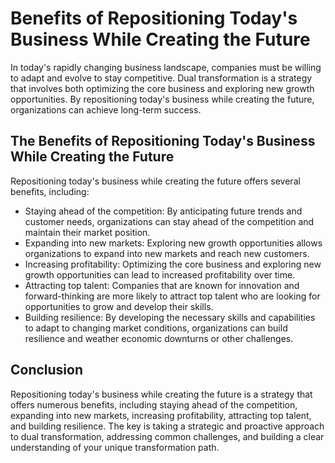 Benefits of Repositioning Today's Business While Creating the Future
==================================================================================

In today's rapidly changing business landscape, companies must be willing to adapt and evolve to stay competitive. Dual transformation is a strategy that involves both optimizing the core business and exploring new growth opportunities. By repositioning today's business while creating the future, organizations can achieve long-term success.

The Benefits of Repositioning Today's Business While Creating the Future
------------------------------------------------------------------------

Repositioning today's business while creating the future offers several benefits, including:

* Staying ahead of the competition: By anticipating future trends and customer needs, organizations can stay ahead of the competition and maintain their market position.
* Expanding into new markets: Exploring new growth opportunities allows organizations to expand into new markets and reach new customers.
* Increasing profitability: Optimizing the core business and exploring new growth opportunities can lead to increased profitability over time.
* Attracting top talent: Companies that are known for innovation and forward-thinking are more likely to attract top talent who are looking for opportunities to grow and develop their skills.
* Building resilience: By developing the necessary skills and capabilities to adapt to changing market conditions, organizations can build resilience and weather economic downturns or other challenges.

Conclusion
----------

Repositioning today's business while creating the future is a strategy that offers numerous benefits, including staying ahead of the competition, expanding into new markets, increasing profitability, attracting top talent, and building resilience. The key is taking a strategic and proactive approach to dual transformation, addressing common challenges, and building a clear understanding of your unique transformation path.

